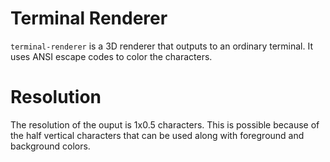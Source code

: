 # Terminal Renderer

`terminal-renderer` is a 3D renderer that outputs to an ordinary terminal. It uses ANSI escape codes
to color the characters.

# Resolution

The resolution of the ouput is 1x0.5 characters. This is possible because of the half vertical
characters that can be used along with foreground and background colors.
